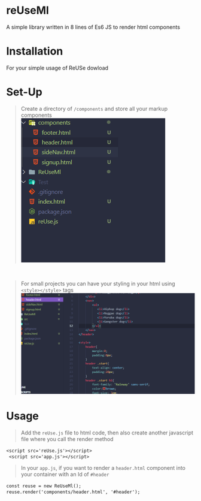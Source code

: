 # reUseMl
A simple library written in 8 lines of Es6 JS to render html components 

# Installation
 For your simple usage of ReUSe dowload
 
 # Set-Up
 > Create a directory of `/components` and store all your markup components
 ![readme](src/components.png)
 <br>
 
 > For small projects you can have your styling in your html using `<style></style>` tags ![readme](/src/pic1.png) 
 
 # Usage
> Add the `reUse.js` file to html code, then also create another javascript file where you call the render method <br>
 
 ```
 <script src='reUse.js'></script>
  <script src='app.js'></script>
 ```
> In your `app.js`, if you want to render a `header.html` component into your container with an Id of `#header`

```
const reuse = new ReUseMl();
reuse.render('components/header.html', '#header');
```
 
